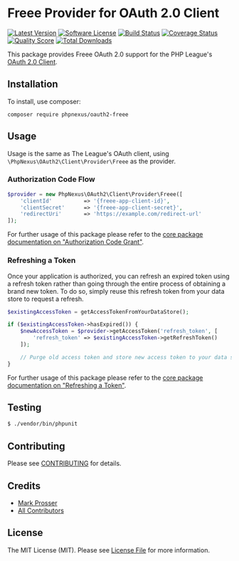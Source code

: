 # Freee Provider for OAuth 2.0 Client

[![Latest Version](https://img.shields.io/github/release/phpnexus/oauth2-freee.svg?style=flat-square)](https://github.com/phpnexus/oauth2-freee/releases)
[![Software License](https://img.shields.io/badge/license-MIT-brightgreen.svg?style=flat-square)](LICENSE.md)
[![Build Status](https://img.shields.io/travis/phpnexus/oauth2-freee/master.svg?style=flat-square)](https://travis-ci.org/phpnexus/oauth2-freee)
[![Coverage Status](https://img.shields.io/scrutinizer/coverage/g/phpnexus/oauth2-freee.svg?style=flat-square)](https://scrutinizer-ci.com/g/phpnexus/oauth2-freee/code-structure)
[![Quality Score](https://img.shields.io/scrutinizer/g/phpnexus/oauth2-freee.svg?style=flat-square)](https://scrutinizer-ci.com/g/phpnexus/oauth2-freee)
[![Total Downloads](https://img.shields.io/packagist/dt/phpnexus/oauth2-freee.svg?style=flat-square)](https://packagist.org/packages/phpnexus/oauth2-freee)

This package provides Freee OAuth 2.0 support for the PHP League's [OAuth 2.0 Client](https://github.com/thephpleague/oauth2-client).

## Installation

To install, use composer:

```
composer require phpnexus/oauth2-freee
```

## Usage

Usage is the same as The League's OAuth client, using `\PhpNexus\OAuth2\Client\Provider\Freee` as the provider.

### Authorization Code Flow

```php
$provider = new PhpNexus\OAuth2\Client\Provider\Freee([
    'clientId'          => '{freee-app-client-id}',
    'clientSecret'      => '{freee-app-client-secret}',
    'redirectUri'       => 'https://example.com/redirect-url'
]);
```

For further usage of this package please refer to the [core package documentation on "Authorization Code Grant"](https://github.com/thephpleague/oauth2-client#usage).

### Refreshing a Token

Once your application is authorized, you can refresh an expired token using a refresh token rather than going through the entire process of obtaining a brand new token. To do so, simply reuse this refresh token from your data store to request a refresh.

```php
$existingAccessToken = getAccessTokenFromYourDataStore();

if ($existingAccessToken->hasExpired()) {
    $newAccessToken = $provider->getAccessToken('refresh_token', [
        'refresh_token' => $existingAccessToken->getRefreshToken()
    ]);

    // Purge old access token and store new access token to your data store.
}
```

For further usage of this package please refer to the [core package documentation on "Refreshing a Token"](https://github.com/thephpleague/oauth2-client#refreshing-a-token).

## Testing

``` bash
$ ./vendor/bin/phpunit
```

## Contributing

Please see [CONTRIBUTING](https://github.com/phpnexus/oauth2-freee/blob/master/CONTRIBUTING.md) for details.


## Credits

- [Mark Prosser](https://github.com/phpnexus)
- [All Contributors](https://github.com/phpnexus/oauth2-freee/contributors)


## License

The MIT License (MIT). Please see [License File](https://github.com/phpnexus/oauth2-freee/blob/master/LICENSE) for more information.
